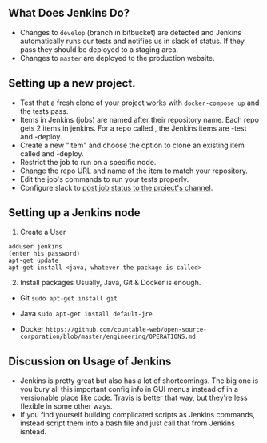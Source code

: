 

## What Does Jenkins Do?

  * Changes to `develop` (branch in bitbucket) are detected and Jenkins automatically runs our tests and notifies us in slack of status. If they pass they should be deployed to a staging area.
  * Changes to `master` are deployed to the production website.

## Setting up a new project.

  * Test that a fresh clone of your project works with `docker-compose up` and the tests pass.
  * Items in Jenkins (jobs) are named after their repository name. Each repo gets 2 items in jenkins. For a repo called <repo name>, the Jenkins items are <repo-name>-test and <repo-name>-deploy.
  * Create a new "item" and choose the option to clone an existing item called <repo name> and <repo name>-deploy.
  * Restrict the job to run on a specific node.
  * Change the repo URL and name of the item to match your repository.
  * Edit the job's commands to run your tests properly.
  * Configure slack to [post job status to the project's channel](https://github.com/jenkinsci/slack-plugin#install-instructions-for-slack).

## Setting up a Jenkins node

   1. Create a User
   ```
   adduser jenkins
   (enter his password)
   apt-get update
   apt-get install <java, whatever the package is called>
   ```

   2. Install packages
   Usually, Java, Git & Docker is enough.

   * Git
   ``
   sudo apt-get install git
   ``

   * Java
   ``
   sudo apt-get install default-jre
   ``

   * Docker
   ``
   https://github.com/countable-web/open-source-corporation/blob/master/engineering/OPERATIONS.md
   ``
 

## Discussion on Usage of Jenkins

  * Jenkins is pretty great but also has a lot of shortcomings. The big one is you bury all this important config info in GUI menus instead of in a versionable place like code. Travis is better that way, but they're less flexible in some other ways.
  * If you find yourself building complicated scripts as Jenkins commands, instead script them into a bash file and just call that from Jenkins isntead.
